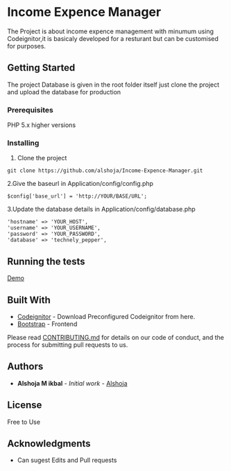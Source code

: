 # Income Expence Manager
The Project is about income expence management with minumum  using Codeignitor,it is basicaly developed for a resturant but can be customised for purposes.
## Getting Started

The project Database is given in the root folder itself just clone the project and upload the database for production

### Prerequisites

PHP 5.x higher versions

### Installing

1. Clone the project

```
git clone https://github.com/alshoja/Income-Expence-Manager.git
```
2.Give the baseurl in Application/config/config.php

    $config['base_url'] = 'http://YOUR/BASE/URL';
    
3.Update the database details in Application/config/database.php

	'hostname' => 'YOUR_HOST',
	'username' => 'YOUR_USERNAME',
	'password' => 'YOUR_PASSWORD',
	'database' => 'technely_pepper',


## Running the tests


[Demo](http://pepper.technalatus.com/)


## Built With

* [Codeignitor](https://github.com/alshoja/Codeignitor-configured) - Download Preconfigured Codeignitor from here.
* [Bootstrap](http://getbootstrap.com/) - Frontend



Please read [CONTRIBUTING.md](https://github.com/alshoja/Income-Expence-Manager/blob/master/CODE_OF_CONDUCT.md) for details on our code of conduct, and the process for submitting pull requests to us.


## Authors

* **Alshoja M ikbal** - *Initial work* - [Alshoja ](https://github.com/alshoja)



## License

Free to Use

## Acknowledgments

* Can sugest Edits and Pull requests

